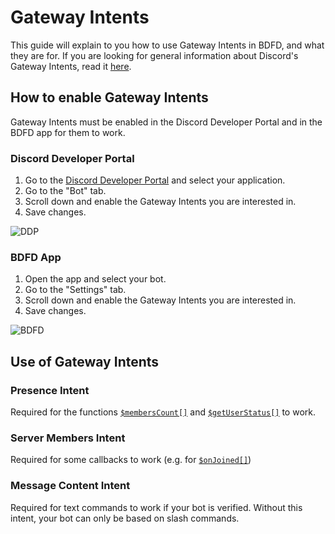 # Gateway Intents
This guide will explain to you how to use Gateway Intents in BDFD, and what they are for.
If you are looking for general information about Discord's Gateway Intents, read it [here](https://discord.com/developers/docs/topics/gateway#gateway-intents).

## How to enable Gateway Intents
Gateway Intents must be enabled in the Discord Developer Portal and in the BDFD app for them to work.
### Discord Developer Portal
1. Go to the [Discord Developer Portal](https://discord.com/developers/applications) and select your application.
2. Go to the "Bot" tab.
3. Scroll down and enable the Gateway Intents you are interested in.
4. Save changes.

![DDP](https://user-images.githubusercontent.com/70456337/183294128-52e5a4e4-f833-49dd-8bee-1ebec7c2c999.gif)


### BDFD App
1. Open the app and select your bot.
2. Go to the "Settings" tab.
3. Scroll down and enable the Gateway Intents you are interested in.
4. Save changes.

![BDFD](https://user-images.githubusercontent.com/70456337/183294156-4ecc60b0-7112-4bf3-b833-39b8c2004fc6.gif)

## Use of Gateway Intents
### Presence Intent
Required for the functions [`$membersCount[]`](./bdscript/membersCount.md#second-usage) and [`$getUserStatus[]`](./bdscript/getUserStatus.md) to work.
### Server Members Intent
Required for some callbacks to work (e.g. for [`$onJoined[]`](./callbacks/onJoined.md))
### Message Content Intent
Required for text commands to work if your bot is verified. Without this intent, your bot can only be based on slash commands.
